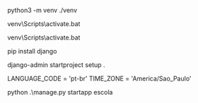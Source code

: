 python3 -m venv ./venv

venv\Scripts\activate.bat

venv\Scripts\activate.bat

pip install django

django-admin startproject setup .

LANGUAGE_CODE = 'pt-br'
TIME_ZONE = 'America/Sao_Paulo'

python .\manage.py startapp escola
